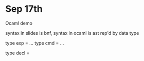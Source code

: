 # Sep 17th
Ocaml demo

syntax in slides is bnf, syntax in ocaml is ast rep'd by data type

type exp = ...
type cmd = ...


type decl = 
